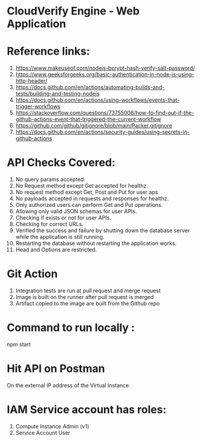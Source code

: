 # CloudVerify Engine - Web Application

# Reference links:

1. https://www.makeuseof.com/nodejs-bcrypt-hash-verify-salt-password/
2. https://www.geeksforgeeks.org/basic-authentication-in-node-js-using-http-header/
3. https://docs.github.com/en/actions/automating-builds-and-tests/building-and-testing-nodejs
4. https://docs.github.com/en/actions/using-workflows/events-that-trigger-workflows
5. https://stackoverflow.com/questions/73755006/how-to-find-out-if-the-github-actions-event-that-triggered-the-current-workflow
6. https://github.com/github/gitignore/blob/main/Packer.gitignore
7. https://docs.github.com/en/actions/security-guides/using-secrets-in-github-actions

# API Checks Covered:

1. No query params accepted.
2. No Request method except Get accepted for healthz.
3. No request method except Get, Post and Put for user aps
4. No payloads accepted in requests and responses for healthz.
5. Only authorized users can perform Get and Put operations.
6. Allowing only valid JSON schemas for user APIs.
7. Checking if exists or not for user APIs.
8. Checking for correct URLs.
9. Verified the success and failure by shutting down the database server while the application is still running.
10. Restarting the database without restarting the application works.
11. Head and Options are restricted.

# Git Action

1. Integration tests are run at pull request and merge request
2. Image is built on the runner after pull request is merged
3. Artifact copied to the image are built from the Github repo

# Command to run locally :

npm start

# Hit API on Postman

On the external IP address of the Virtual Instance

# IAM Service account has roles:

1. Compute Instance Admin (v1)
2. Service Account User
